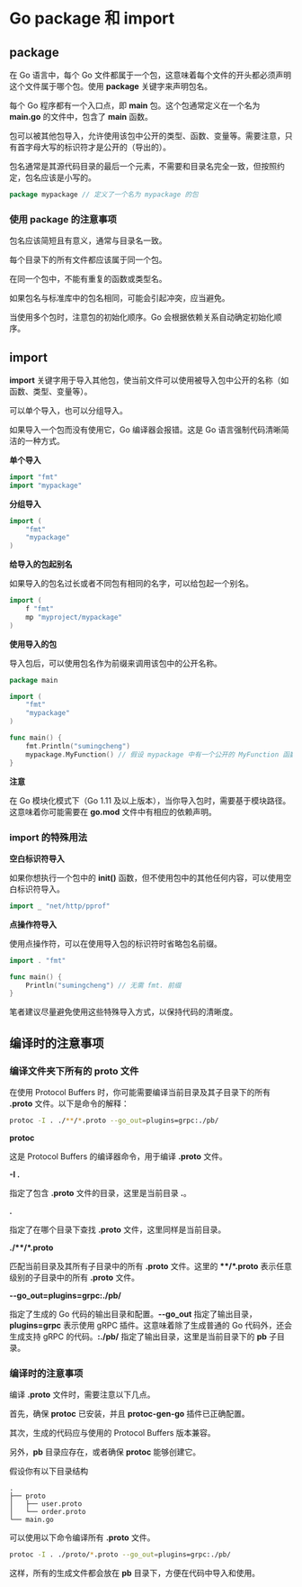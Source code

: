 # Go package 和 import

## package

在 Go 语言中，每个 Go 文件都属于一个包，这意味着每个文件的开头都必须声明这个文件属于哪个包。使用 **package** 关键字来声明包名。

每个 Go 程序都有一个入口点，即 **main** 包。这个包通常定义在一个名为 **main.go** 的文件中，包含了 **main** 函数。

包可以被其他包导入，允许使用该包中公开的类型、函数、变量等。需要注意，只有首字母大写的标识符才是公开的（导出的）。

包名通常是其源代码目录的最后一个元素，不需要和目录名完全一致，但按照约定，包名应该是小写的。

```go
package mypackage // 定义了一个名为 mypackage 的包
```

### 使用 package 的注意事项

包名应该简短且有意义，通常与目录名一致。

每个目录下的所有文件都应该属于同一个包。

在同一个包中，不能有重复的函数或类型名。

如果包名与标准库中的包名相同，可能会引起冲突，应当避免。

当使用多个包时，注意包的初始化顺序。Go 会根据依赖关系自动确定初始化顺序。

## import

**import** 关键字用于导入其他包，使当前文件可以使用被导入包中公开的名称（如函数、类型、变量等）。

可以单个导入，也可以分组导入。

如果导入一个包而没有使用它，Go 编译器会报错。这是 Go 语言强制代码清晰简洁的一种方式。

**单个导入**

```go
import "fmt"
import "mypackage"
```

**分组导入**

```go
import (
    "fmt"
    "mypackage"
)
```

**给导入的包起别名**

如果导入的包名过长或者不同包有相同的名字，可以给包起一个别名。

```go
import (
    f "fmt"
    mp "myproject/mypackage"
)
```

**使用导入的包**

导入包后，可以使用包名作为前缀来调用该包中的公开名称。

```go
package main

import (
    "fmt"
    "mypackage"
)

func main() {
    fmt.Println("sumingcheng")
    mypackage.MyFunction() // 假设 mypackage 中有一个公开的 MyFunction 函数
}
```

**注意**

在 Go 模块化模式下（Go 1.11 及以上版本），当你导入包时，需要基于模块路径。这意味着你可能需要在 **go.mod** 文件中有相应的依赖声明。

### import 的特殊用法

**空白标识符导入**

如果你想执行一个包中的 **init()** 函数，但不使用包中的其他任何内容，可以使用空白标识符导入。

```go
import _ "net/http/pprof"
```

**点操作符导入**

使用点操作符，可以在使用导入包的标识符时省略包名前缀。

```go
import . "fmt"

func main() {
    Println("sumingcheng") // 无需 fmt. 前缀
}
```

笔者建议尽量避免使用这些特殊导入方式，以保持代码的清晰度。

## 编译时的注意事项

### 编译文件夹下所有的 proto 文件

在使用 Protocol Buffers 时，你可能需要编译当前目录及其子目录下的所有 **.proto** 文件。以下是命令的解释：

```bash
protoc -I . ./**/*.proto --go_out=plugins=grpc:./pb/
```

**protoc**

这是 Protocol Buffers 的编译器命令，用于编译 **.proto** 文件。

**-I .**

指定了包含 **.proto** 文件的目录，这里是当前目录 **.**。

**.**

指定了在哪个目录下查找 **.proto** 文件，这里同样是当前目录。

**./\*\*/\*.proto**

匹配当前目录及其所有子目录中的所有 **.proto** 文件。这里的 **\*\*/\*.proto** 表示任意级别的子目录中的所有 **.proto** 文件。

**--go_out=plugins=grpc:./pb/**

指定了生成的 Go 代码的输出目录和配置。**--go_out** 指定了输出目录，**plugins=grpc** 表示使用 gRPC 插件。这意味着除了生成普通的 Go 代码外，还会生成支持 gRPC 的代码。**:./pb/** 指定了输出目录，这里是当前目录下的 **pb** 子目录。

### 编译时的注意事项

编译 **.proto** 文件时，需要注意以下几点。

首先，确保 **protoc** 已安装，并且 **protoc-gen-go** 插件已正确配置。

其次，生成的代码应与使用的 Protocol Buffers 版本兼容。

另外，**pb** 目录应存在，或者确保 **protoc** 能够创建它。

假设你有以下目录结构

```
.
├── proto
│   ├── user.proto
│   └── order.proto
└── main.go
```

可以使用以下命令编译所有 **.proto** 文件。

```bash
protoc -I . ./proto/*.proto --go_out=plugins=grpc:./pb/
```

这样，所有的生成文件都会放在 **pb** 目录下，方便在代码中导入和使用。

